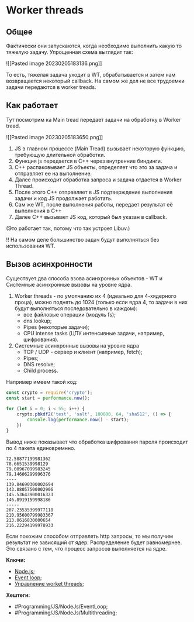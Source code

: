
# Worker threads

## Общее

Фактически они запускаются, когда необходимо выполнить какую то тяжелую задачу.
Упрощенная схема выглядит так:

![[Pasted image 20230205183136.png]]

То есть, тяжелая задача уходит в WT, обрабатывается и затем нам возвращается некоторый callback. На самом же дел не все трудоемки задачи передаются в worker treads.

## Как работает

Тут посмотрим ка Main tread передает задачи на обработку в Worker tread.

![[Pasted image 20230205183650.png]]

1) JS в главном процессе (Main Tread) вызывает некоторую функцию, требующую длительной обработки.
2) Функция js передается в C++ через внутренние биндинги.
3) С++ распаковывает JS объекты, определяет что это за задача и отправляет ее на выполнение.
4) Далее происходит обработка запроса и задача отдается в Worker Thread.
5) После этого C++ отправляет в JS подтверждение выполнения задачи и код JS продолжает работать.
6) Сам же WT, после выполнения работы, передает результат её выполнения в C++
7) Далее C++ вызывает JS код, который был указан в callback.

(Это работает так, потому что так устроет Libuv.)

!! На самом деле большинство задач будут выполняться без использования WT.

## Вызов асинхронности

Существует два способа взова асинхронных объектов - WT и Системные асинхронные вызовы на уровне ядра.

1) Worker threads - по умолчанию их 4 (идеально для 4-хядерного проца), можно поднять до 1024 (только если ядра 4, то задачи в них будут выполняться последовательно в каждом):
	- все файловые операции (модуль fs);
	- dns.lookup;
	- Pipes (некоторые задачи);
	- CPU intense tasks (ЦПУ интенсивные задачи, например, шифрования).
2) Системные асинхронные вызовы на уровне ядра
	- TCP / UDP - сервер и клиент (например, fetch);
	- Pipes;
	- DNS resolve;
	- Child process.

Например имеем такой код:

```js
const crypto = require('crypto');  
const start = performance.now();  
  
for (let i = 0; i < 55; i++) {  
    crypto.pbkdf2('test', 'salt', 100000, 64, 'sha512', () => {  
        console.log(performance.now() - start);  
    })  
}
```

Вывод ниже показывает что обработка шифрования пароля происходит по 4 пакета единовремнно.

```shell
72.58877199981362
78.6651539998129
79.00967099983245
79.14606299996376
----
139.84690300002694
143.08057500002906
145.53643900016323
146.8919159998186
-----
207.23535399977118
210.95600799983367
213.0616830000654
216.22294199978933
```

Если похожим способом отправлять http запросы, то мы получим результат не зависящий от ядер. Распределение будет равномернее. Это связано с тем, что процесс запросов выполняется на ядре.

**Ключи:**
- [Node.js](node-js);
- [Event loop](event-loop.md);
- [Управление worket threads](node-work-threads-manage.md);

**Хештеги:** 
- #Programming/JS/NodeJs/EventLoop;
- #Programming/JS/NodeJs/Multithreading;